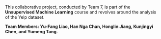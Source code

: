 This collaborative project, conducted by Team 7, is part of the **Unsupervised Machine Learning** course and revolves around the analysis of the Yelp dataset.

**Team Members: Yu-Fang Liao, Han Nga Chan, Honglin Jiang, Kunjingyi Chen, and Yumeng Tang.**

